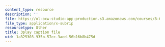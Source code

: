 ```yaml
---
content_type: resource
description: ''
file: https://ol-ocw-studio-app-production.s3.amazonaws.com/courses/8-06-quantum-physics-iii-spring-2018/1a325303935b57ec3aed56b16b8b475d_Tcv3_Gk1Ysg.srt
file_type: application/x-subrip
resourcetype: Other
title: 3play caption file
uid: 1a325303-935b-57ec-3aed-56b16b8b475d
---
```

